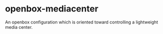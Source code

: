 # openbox-mediacenter
An openbox configuration which is oriented toward controlling a lightweight media center.
